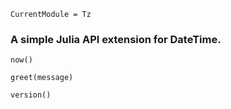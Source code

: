 ```@meta
CurrentModule = Tz
```

### A simple Julia API extension for DateTime.


```@docs
now()
```

```@docs
greet(message)
```

```@docs
version()
```